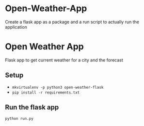 
# Open-Weather-App

Create a flask app as a package and a run script to actually run the application

# Open Weather App
Flask app to get current weather for a city and the forecast


## Setup
* `mkvirtualenv -p python3 open-weather-flask`
* `pip install -r requirements.txt`

## Run the flask app
`python run.py`